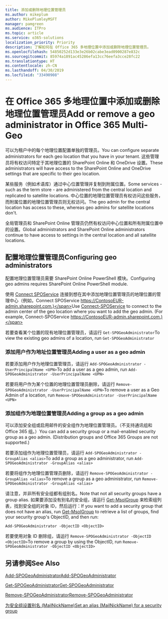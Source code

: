```yaml
---
title: 添加或删除地理位置管理员
ms.author: mikeplum
author: MikePlumleyMSFT
manager: pamgreen
ms.audience: ITPro
ms.topic: article
ms.service: o365-solutions
localization_priority: Priority
description: 了解如何在 Office 365 多地理位置中添加或删除地理位置管理员。
ms.openlocfilehash: 54850252d133e3e26b02cabe3ead0900287e832c
ms.sourcegitcommit: 85974a1891ac45286efa13cc76eefa3cce28fc22
ms.translationtype: HT
ms.contentlocale: zh-CN
ms.lasthandoff: 04/30/2019
ms.locfileid: "33490908"
---
```

# <a name="add-or-remove-a-geo-administrator-in-office-365-multi-geo"></a><span data-ttu-id="a195f-103">在 Office 365 多地理位置中添加或删除地理位置管理员</span><span class="sxs-lookup"><span data-stu-id="a195f-103">Add or remove a geo administrator in Office 365 Multi-Geo</span></span>

<span data-ttu-id="a195f-104">可以为租户中的每个地理位置配置单独的管理员。</span><span class="sxs-lookup"><span data-stu-id="a195f-104">You can configure separate administrators for each geo location that you have in your tenant.</span></span> <span data-ttu-id="a195f-105">这些管理员将有权访问特定于其地理位置的 SharePoint Online 和 OneDrive 设置。</span><span class="sxs-lookup"><span data-stu-id="a195f-105">These administrators will have access to the SharePoint Online and OneDrive settings that are specific to their geo location.</span></span>

<span data-ttu-id="a195f-106">某些服务（例如术语库）通过中心位置管理并复制到附属位置。</span><span class="sxs-lookup"><span data-stu-id="a195f-106">Some services - such as the term store - are administered from the central location and replicated to satellite locations.</span></span> <span data-ttu-id="a195f-107">中心位置的地理位置管理员有权访问这些服务，而附属位置的地理位置管理员则无权访问。</span><span class="sxs-lookup"><span data-stu-id="a195f-107">The geo admin for the central location has access to these, whereas geo admins for satellite locations don't.</span></span>

<span data-ttu-id="a195f-108">全局管理员和 SharePoint Online 管理员仍然有权访问中心位置和所有附属位置中的设置。</span><span class="sxs-lookup"><span data-stu-id="a195f-108">Global administrators and SharePoint Online administrators continue to have access to settings in the central location and all satellite locations.</span></span>

## <a name="configuring-geo-administrators"></a><span data-ttu-id="a195f-109">配置地理位置管理员</span><span class="sxs-lookup"><span data-stu-id="a195f-109">Configuring geo administrators</span></span>

<span data-ttu-id="a195f-110">配置地理位置管理员需要 SharePoint Online PowerShell 模块。</span><span class="sxs-lookup"><span data-stu-id="a195f-110">Configuring geo admins requires SharePoint Online PowerShell module.</span></span>

<span data-ttu-id="a195f-111">使用 [Connect SPOService](https://docs.microsoft.com/powershell/module/sharepoint-online/Connect-SPOService) 连接到想在其中添加地理位置管理员的地理位置的管理中心（例如，Connect SPOService  https://ContosoEUR-admin.sharepoint.com.)</span><span class="sxs-lookup"><span data-stu-id="a195f-111">Use [Connect-SPOService](https://docs.microsoft.com/powershell/module/sharepoint-online/Connect-SPOService) to connect to the admin center of the geo location where you want to add the geo admin. (For example, Connect-SPOService  https://ContosoEUR-admin.sharepoint.com.)</span></span>

<span data-ttu-id="a195f-112">若要查看某个位置的现有地理位置管理员，请运行 `Get-SPOGeoAdministrator`</span><span class="sxs-lookup"><span data-stu-id="a195f-112">To view the existing geo admins of a location, run `Get-SPOGeoAdministrator`</span></span>

### <a name="adding-a-user-as-a-geo-admin"></a><span data-ttu-id="a195f-113">添加用户作为地址位置管理员</span><span class="sxs-lookup"><span data-stu-id="a195f-113">Adding a user as a geo admin</span></span>

<span data-ttu-id="a195f-114">若要添加用户作为地理位置管理员，请运行 `Add-SPOGeoAdministrator -UserPrincipalName <UPN>`</span><span class="sxs-lookup"><span data-stu-id="a195f-114">To add a user as a geo admin, run `Add-SPOGeoAdministrator -UserPrincipalName <UPN>`</span></span>

<span data-ttu-id="a195f-115">若要将用户作为某个位置的地理位置管理员删除，请运行  `Remove-SPOGeoAdministrator -UserPrincipalName <UPN>`</span><span class="sxs-lookup"><span data-stu-id="a195f-115">To remove a user as a Geo Admin of a location, run  `Remove-SPOGeoAdministrator -UserPrincipalName <UPN>`</span></span>

### <a name="adding-a-group-as-a-geo-admin"></a><span data-ttu-id="a195f-116">添加组作为地理位置管理员</span><span class="sxs-lookup"><span data-stu-id="a195f-116">Adding a group as a geo admin</span></span>

<span data-ttu-id="a195f-117">可以添加安全组或启用邮件的安全组作为地理位置管理员。（不支持通讯组和 Office 365 组。）</span><span class="sxs-lookup"><span data-stu-id="a195f-117">You can add a security group or a mail-enabled security group as a geo admin. (Distribution groups and Office 365 Groups are not supported.)</span></span>

<span data-ttu-id="a195f-118">若要添加组作为地理位置管理员，请运行 `Add-SPOGeoAdministrator -GroupAlias <alias>`</span><span class="sxs-lookup"><span data-stu-id="a195f-118">To add a group as a geo administrator, run `Add-SPOGeoAdministrator -GroupAlias <alias>`</span></span>

<span data-ttu-id="a195f-119">若要将组作为地理位置管理员删除，请运行 `Remove-SPOGeoAdministrator -GroupAlias <alias>`</span><span class="sxs-lookup"><span data-stu-id="a195f-119">To remove a group as a geo administrator, run `Remove-SPOGeoAdministrator -GroupAlias <alias>`</span></span>

<span data-ttu-id="a195f-120">请注意，并非所有安全组都有组别名。</span><span class="sxs-lookup"><span data-stu-id="a195f-120">Note that not all security groups have a group alias.</span></span> <span data-ttu-id="a195f-121">如果要添加没有别名的安全组，请运行 [Get-MsolGroup](https://docs.microsoft.com/zh-CN/powershell/module/msonline/get-msolgroup) 来检索组列表，找到安全组的对象 ID，然后运行：</span><span class="sxs-lookup"><span data-stu-id="a195f-121">If you want to add a security group that does not have an alias, run [Get-MsolGroup](https://docs.microsoft.com/zh-CN/powershell/module/msonline/get-msolgroup) to retrieve a list of groups, find your security group's ObjectID, and then run:</span></span>

`Add-SPOGeoAdministrator -ObjectID <ObjectID>`

<span data-ttu-id="a195f-122">若要使用对象 ID 删除组，请运行 `Remove-SPOGeoAdministrator -ObjectID <ObjectID>`</span><span class="sxs-lookup"><span data-stu-id="a195f-122">To remove a group by using the ObjectID, run `Remove-SPOGeoAdministrator -ObjectID <ObjectID>`</span></span>

## <a name="see-also"></a><span data-ttu-id="a195f-123">另请参阅</span><span class="sxs-lookup"><span data-stu-id="a195f-123">See Also</span></span>

[<span data-ttu-id="a195f-124">Add-SPOGeoAdministrator</span><span class="sxs-lookup"><span data-stu-id="a195f-124">Add-SPOGeoAdministrator</span></span>](https://docs.microsoft.com/powershell/module/sharepoint-online/add-spogeoadministrator)

[<span data-ttu-id="a195f-125">Get-SPOGeoAdministrator</span><span class="sxs-lookup"><span data-stu-id="a195f-125">Get-SPOGeoAdministrator</span></span>](https://docs.microsoft.com/powershell/module/sharepoint-online/get-spogeoadministrator)

[<span data-ttu-id="a195f-126">Remove-SPOGeoAdministrator</span><span class="sxs-lookup"><span data-stu-id="a195f-126">Remove-SPOGeoAdministrator</span></span>](https://docs.microsoft.com/powershell/module/sharepoint-online/remove-spogeoadministrator)

[<span data-ttu-id="a195f-127">为安全组设置别名 (MailNickName)</span><span class="sxs-lookup"><span data-stu-id="a195f-127">Set an alias (MailNickName) for a security group</span></span>](https://docs.microsoft.com/zh-CN/powershell/module/azuread/set-azureadgroup)